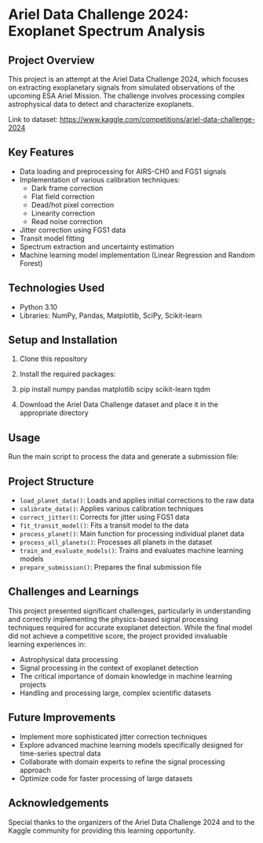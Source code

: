 # Ariel Data Challenge 2024: Exoplanet Spectrum Analysis

## Project Overview

This project is an attempt at the Ariel Data Challenge 2024, which focuses on extracting exoplanetary signals from simulated observations of the upcoming ESA Ariel Mission. The challenge involves processing complex astrophysical data to detect and characterize exoplanets.


Link to dataset: https://www.kaggle.com/competitions/ariel-data-challenge-2024


## Key Features

- Data loading and preprocessing for AIRS-CH0 and FGS1 signals
- Implementation of various calibration techniques:
  - Dark frame correction
  - Flat field correction
  - Dead/hot pixel correction
  - Linearity correction
  - Read noise correction
- Jitter correction using FGS1 data
- Transit model fitting
- Spectrum extraction and uncertainty estimation
- Machine learning model implementation (Linear Regression and Random Forest)

## Technologies Used

- Python 3.10
- Libraries: NumPy, Pandas, Matplotlib, SciPy, Scikit-learn

## Setup and Installation

1. Clone this repository
2. Install the required packages:
3. pip install numpy pandas matplotlib scipy scikit-learn tqdm

3. Download the Ariel Data Challenge dataset and place it in the appropriate directory

## Usage

Run the main script to process the data and generate a submission file:

## Project Structure

- `load_planet_data()`: Loads and applies initial corrections to the raw data
- `calibrate_data()`: Applies various calibration techniques
- `correct_jitter()`: Corrects for jitter using FGS1 data
- `fit_transit_model()`: Fits a transit model to the data
- `process_planet()`: Main function for processing individual planet data
- `process_all_planets()`: Processes all planets in the dataset
- `train_and_evaluate_models()`: Trains and evaluates machine learning models
- `prepare_submission()`: Prepares the final submission file

## Challenges and Learnings

This project presented significant challenges, particularly in understanding and correctly implementing the physics-based signal processing techniques required for accurate exoplanet detection. While the final model did not achieve a competitive score, the project provided invaluable learning experiences in:

- Astrophysical data processing
- Signal processing in the context of exoplanet detection
- The critical importance of domain knowledge in machine learning projects
- Handling and processing large, complex scientific datasets

## Future Improvements

- Implement more sophisticated jitter correction techniques
- Explore advanced machine learning models specifically designed for time-series spectral data
- Collaborate with domain experts to refine the signal processing approach
- Optimize code for faster processing of large datasets

## Acknowledgements

Special thanks to the organizers of the Ariel Data Challenge 2024 and to the Kaggle community for providing this learning opportunity.
